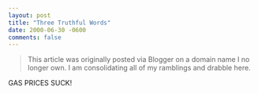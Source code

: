 ```yaml
---
layout: post
title: "Three Truthful Words"
date: 2000-06-30 -0600
comments: false
---
```


> This article was originally posted via Blogger on a domain name I no longer own.  I am consolidating all of my ramblings and drabble here.

GAS PRICES SUCK!